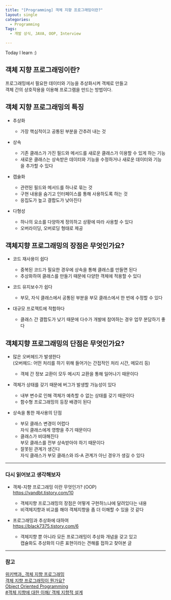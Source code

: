 ```yaml
---
title: "[Programming] 객체 지향 프로그래밍이란?"
layout: single
categories:
  - Programming
Tags:
  - 개발 상식, JAVA, OOP, Interview

---
```

Today I learn :)  


## 객체 지향 프로그래밍이란?  
프로그래밍에서 필요한 데이터와 기능을 추상화시켜 객체로 만들고  
객체 간의 상호작용을 이용해 프로그램을 만드는 방법이다.  


## 객체 지향 프로그래밍의 특징  
* 추상화  
  - 가장 핵심적이고 공통된 부분을 간추려 내는 것  

* 상속  
  - 기존 클래스가 가진 필드와 메서드를 새로운 클래스가 이용할 수 있게 하는 기능  
  - 새로운 클래스는 상속받은 데이터와 기능을 수정하거나 새로운 데이터와 기능을 추가할 수 있다  

* 캡슐화  
  - 관련된 필드와 메서드를 하나로 묶는 것
  - 구현 내용을 숨기고 인터페이스를 통해 사용하도록 하는 것  
  - 응집도가 높고 결합도가 낮아진다  

* 다형성  
  - 하나의 요소를 다양하게 정의하고 상황에 따라 사용할 수 있다  
  - 오버라이딩, 오버로딩 형태로 제공  


## 객체지향 프로그래밍의 장점은 무엇인가요?  
* 코드 재사용이 쉽다      
  - 중복된 코드가 필요한 경우에 상속을 통해 클래스를 만들면 된다     
  - 추상화하여 클래스를 만들기 때문에 다양한 객체에 적용할 수 있다  

* 코드 유지보수가 쉽다    
  - 부모, 자식 클래스에서 공통된 부분을 부모 클래스에서 한 번에 수정할 수 있다  

* 대규모 프로젝트에 적합하다    
  - 클래스 간 결합도가 낮기 때문에 다수가 개발에 참여하는 경우 업무 분담하기 좋다  


## 객체지향 프로그래밍의 단점은 무엇인가요?  
* 많은 오버헤드가 발생한다     
  (오버헤드: 어떤 처리를 하기 위해 들어가는 간접적인 처리 시간, 메모리 등)      
  - 객체 간 정보 교환이 모두 메시지 교환을 통해 일어나기 때문이다   
  
* 객체가 상태를 갖기 때문에 버그가 발생할 가능성이 있다      
  - 내부 변수로 인해 객체가 예측할 수 없는 상태를 갖기 때문이다      
  - 함수형 프로그래밍의 등장 배경이 된다  
  
* 상속을 통한 재사용의 단점      
  - 부모 클래스 변경이 어렵다        
      자식 클래스에게 영향을 주기 때문이다    
  - 클래스가 비대해진다          
      부모 클래스를 전부 상속받아야 하기 때문이다          
  - 잘못된 관계가 생긴다          
      자식 클래스가 부모 클래스와 IS-A 관계가 아닌 경우가 생길 수 있다     
      
---
### 다시 읽어보고 생각해보자  
* 객체-지향 프로그래밍 이란 무엇인가? (OOP)  
  https://vandbt.tistory.com/10  
  - 객체지향 프로그래밍의 장점은 어떻게 구현하느냐에 달려있다는 내용  
  - 비객체지향과 비교를 해야 객체지향을 좀 더 이해할 수 있을 것 같다     

* 프로그래밍과 추상화에 대하여  
  https://black7375.tistory.com/6  
  - 객체지향 뿐 아니라 모든 프로그래밍이 추상화 개념을 갖고 있고  
    캡슐화도 추상화의 다른 표현이라는 견해를 접하고 찾아본 글     
    
---
### 참고  
[위키백과_ 객체 지향 프로그래밍](https://ko.wikipedia.org/wiki/%EA%B0%9D%EC%B2%B4_%EC%A7%80%ED%96%A5_%ED%94%84%EB%A1%9C%EA%B7%B8%EB%9E%98%EB%B0%8D)    
[객체 지향 프로그래밍이 뭔가요?](https://jeong-pro.tistory.com/95)    
[Object Oriented Programming](https://github.com/JaeYeopHan/Interview_Question_for_Beginner/tree/master/Development_common_sense#object-oriented-programming)  
[#객체 지향에 대한 이해/ 객체 지향적 설계](https://asfirstalways.tistory.com/177)   

  
